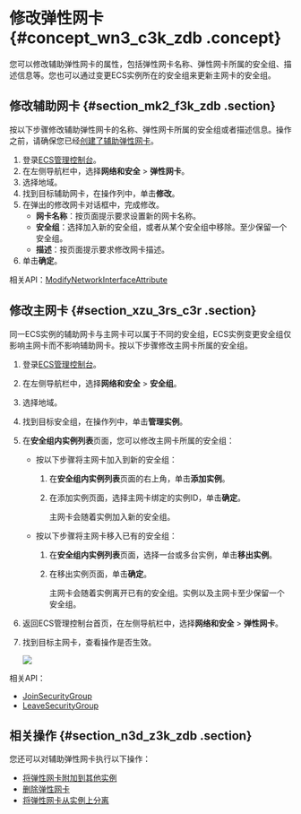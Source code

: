 # 修改弹性网卡 {#concept_wn3_c3k_zdb .concept}

您可以修改辅助弹性网卡的属性，包括弹性网卡名称、弹性网卡所属的安全组、描述信息等。您也可以通过变更ECS实例所在的安全组来更新主网卡的安全组。

## 修改辅助网卡 {#section_mk2_f3k_zdb .section}

按以下步骤修改辅助弹性网卡的名称、弹性网卡所属的安全组或者描述信息。操作之前，请确保您已经[创建了辅助弹性网卡](cn.zh-CN/网络/弹性网卡/创建弹性网卡.md)。

1.  登录[ECS管理控制台](https://ecs.console.aliyun.com/?spm=a2c4g.11186623.2.9.FNEORG#/home)。
2.  在左侧导航栏中，选择**网络和安全** \> **弹性网卡**。
3.  选择地域。
4.  找到目标辅助网卡，在操作列中，单击**修改**。
5.  在弹出的修改网卡对话框中，完成修改。
    -   **网卡名称**：按页面提示要求设置新的网卡名称。
    -   **安全组**：选择加入新的安全组，或者从某个安全组中移除。至少保留一个安全组。
    -   **描述**：按页面提示要求修改网卡描述。
6.  单击**确定**。

相关API：[ModifyNetworkInterfaceAttribute](../../../../cn.zh-CN/API参考/弹性网卡/ModifyNetworkInterfaceAttribute.md#)

## 修改主网卡 {#section_xzu_3rs_c3r .section}

同一ECS实例的辅助网卡与主网卡可以属于不同的安全组，ECS实例变更安全组仅影响主网卡而不影响辅助网卡。按以下步骤修改主网卡所属的安全组。

1.  登录[ECS管理控制台](https://ecs.console.aliyun.com/?spm=a2c4g.11186623.2.9.FNEORG#/home)。
2.  在左侧导航栏中，选择**网络和安全** \> **安全组**。
3.  选择地域。
4.  找到目标安全组，在操作列中，单击**管理实例**。
5.  在**安全组内实例列表**页面，您可以修改主网卡所属的安全组：
    -   按以下步骤将主网卡加入到新的安全组：
        1.  在**安全组内实例列表**页面的右上角，单击**添加实例**。
        2.  在添加实例页面，选择主网卡绑定的实例ID，单击**确定**。

            主网卡会随着实例加入新的安全组。

    -   按以下步骤将主网卡移入已有的安全组：
        1.  在**安全组内实例列表**页面，选择一台或多台实例，单击**移出实例**。
        2.  在移出实例页面，单击**确定**。

            主网卡会随着实例离开已有的安全组。实例以及主网卡至少保留一个安全组。

6.  返回ECS管理控制台首页，在左侧导航栏中，选择**网络和安全** \> **弹性网卡**。
7.  找到目标主网卡，查看操作是否生效。

    ![](http://static-aliyun-doc.oss-cn-hangzhou.aliyuncs.com/assets/img/9737/155712748345058_zh-CN.jpg)


相关API：

-   [JoinSecurityGroup](../../../../cn.zh-CN/API参考/安全组/JoinSecurityGroup.md#)
-   [LeaveSecurityGroup](../../../../cn.zh-CN/API参考/安全组/LeaveSecurityGroup.md#)

## 相关操作 {#section_n3d_z3k_zdb .section}

您还可以对辅助弹性网卡执行以下操作：

-   [将弹性网卡附加到其他实例](cn.zh-CN//将弹性网卡附加到实例.md)
-   [删除弹性网卡](cn.zh-CN/网络/弹性网卡/删除弹性网卡.md)
-   [将弹性网卡从实例上分离](cn.zh-CN/网络/弹性网卡/分离弹性网卡.md#)

